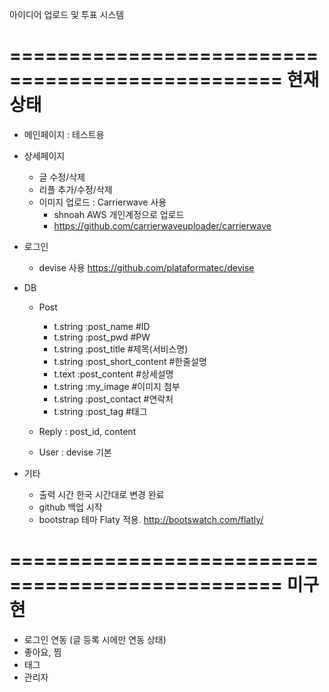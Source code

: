 
아이디어 업로드 및 투표 시스템

=================================================
현재 상태
=================================================
- 메인페이지 : 테스트용 

- 상세페이지
     - 글 수정/삭제
     - 리플 추가/수정/삭제
     - 이미지 업로드 : Carrierwave 사용
          - shnoah AWS 개인계정으로 업로드
          - https://github.com/carrierwaveuploader/carrierwave

- 로그인 
     - devise 사용 https://github.com/plataformatec/devise
- DB

     - Post
          - t.string :post_name #ID
          - t.string :post_pwd #PW
          - t.string :post_title #제목(서비스명)
          - t.string :post_short_content #한줄설명
          - t.text :post_content #상세설명
          - t.string :my_image #이미지 첨부
          - t.string :post_contact #연락처
          - t.string :post_tag #태그
          
     - Reply : post_id, content
     - User : devise 기본

- 기타
     - 출력 시간 한국 시간대로 변경 완료
     - github 백업 시작
     - bootstrap 테마 Flaty 적용. http://bootswatch.com/flatly/
     


=================================================
미구현
=================================================

- 로그인 연동 (글 등록 시에만 연동 상태)
- 좋아요, 찜
- 태그
- 관리자
